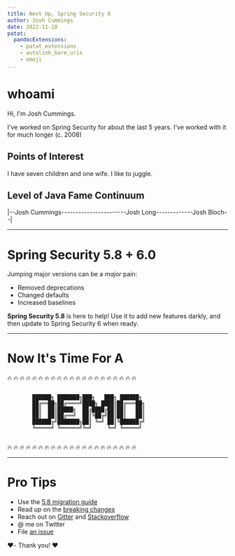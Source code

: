 ```yaml
---
title: Next Up, Spring Security 6
author: Josh Cummings
date: 2022-11-10
patat:
  pandocExtensions:
    - patat_extensions
    - autolink_bare_uris
    - emoji
...
```


# whoami

Hi, I'm Josh Cummings.

I've worked on Spring Security for about the last 5 years.
I've worked with it for much longer (c. 2008)

## Points of Interest

I have seven children and one wife.
I like to juggle.

## Level of Java Fame Continuum

|--Josh Cummings-----------------------Josh Long-------------Josh Bloch--|

---

# Spring Security 5.8 + 6.0

Jumping major versions can be a *major* pain:

- Removed deprecations
- Changed defaults
- Increased baselines

**Spring Security 5.8** is here to help! Use it to add new features
darkly, and then update to Spring Security 6 when ready.

---

# Now It's Time For A

:fire: :fire: :fire: :fire: :fire: :fire: :fire: :fire: :fire: :fire: :fire: :fire: :fire: :fire: :fire: :fire: :fire: :fire: :fire: :fire: :fire:

```

        ██████╗ ███████╗███╗   ███╗ ██████╗ 
        ██╔══██╗██╔════╝████╗ ████║██╔═══██╗
        ██║  ██║█████╗  ██╔████╔██║██║   ██║
        ██║  ██║██╔══╝  ██║╚██╔╝██║██║   ██║
        ██████╔╝███████╗██║ ╚═╝ ██║╚██████╔╝
        ╚═════╝ ╚══════╝╚═╝     ╚═╝ ╚═════╝          


```

:fire: :fire: :fire: :fire: :fire: :fire: :fire: :fire: :fire: :fire: :fire: :fire: :fire: :fire: :fire: :fire: :fire: :fire: :fire: :fire: :fire:

---

# Pro Tips

- Use the [5.8 migration guide](https://docs.spring.io/spring-security/reference/5.8/migration.html)
- Read up on the [breaking changes](https://docs.spring.io/spring-security/reference/6.0/whats-new.html)
- Reach out on [Gitter](https://gitter.im/spring-projects/spring-security) and [Stackoverflow](https://www.stackoverflow.com)
- @ me on Twitter
- File [an issue](https://github.com/spring-projects/spring-security/issues/new)

:heart:- Thank you! :heart:

